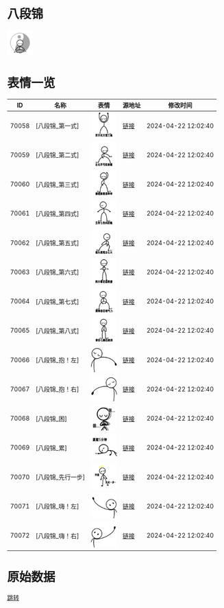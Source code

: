 # 八段锦

<img src="./cover.png" height="60" alt="cover" />

# 表情一览

|ID|名称|表情|源地址|修改时间|
|----|----|----|----|----|
|70058|[八段锦_第一式]|<img src="./pic/070058_%5B八段锦_第一式%5D.png" height="60" alt="第一式"/>|[链接](https://i0.hdslb.com/bfs/garb/bae4d999fdfa523043e980b85879812ffbf7d0b3.png)|2024-04-22 12:02:40|
|70059|[八段锦_第二式]|<img src="./pic/070059_%5B八段锦_第二式%5D.png" height="60" alt="第二式"/>|[链接](https://i0.hdslb.com/bfs/garb/8cc1a90232e35b21d5e97cba2f754b3e6901eacc.png)|2024-04-22 12:02:40|
|70060|[八段锦_第三式]|<img src="./pic/070060_%5B八段锦_第三式%5D.png" height="60" alt="第三式"/>|[链接](https://i0.hdslb.com/bfs/garb/4333408181e13348b9b54bd13dd406a44cacf200.png)|2024-04-22 12:02:40|
|70061|[八段锦_第四式]|<img src="./pic/070061_%5B八段锦_第四式%5D.png" height="60" alt="第四式"/>|[链接](https://i0.hdslb.com/bfs/garb/3ce03cae76eb037fbe9b365a8b473b4636ab758c.png)|2024-04-22 12:02:40|
|70062|[八段锦_第五式]|<img src="./pic/070062_%5B八段锦_第五式%5D.png" height="60" alt="第五式"/>|[链接](https://i0.hdslb.com/bfs/garb/9a855f72568937bfc19da6833125934bc1483fea.png)|2024-04-22 12:02:40|
|70063|[八段锦_第六式]|<img src="./pic/070063_%5B八段锦_第六式%5D.png" height="60" alt="第六式"/>|[链接](https://i0.hdslb.com/bfs/garb/70c45301c6c7bf46ca4ead4883df253d7cb5760a.png)|2024-04-22 12:02:40|
|70064|[八段锦_第七式]|<img src="./pic/070064_%5B八段锦_第七式%5D.png" height="60" alt="第七式"/>|[链接](https://i0.hdslb.com/bfs/garb/c1a7196197c2dbb914a1b59d286a9f672a84ad1d.png)|2024-04-22 12:02:40|
|70065|[八段锦_第八式]|<img src="./pic/070065_%5B八段锦_第八式%5D.png" height="60" alt="第八式"/>|[链接](https://i0.hdslb.com/bfs/garb/085eee497e8b3cfa591b3e1b0def190ca8df80ad.png)|2024-04-22 12:02:40|
|70066|[八段锦_抱！左]|<img src="./pic/070066_%5B八段锦_抱！左%5D.png" height="60" alt="抱！左"/>|[链接](https://i0.hdslb.com/bfs/garb/1e27950ed740f0c1402cb216869af12bb33f3532.png)|2024-04-22 12:02:40|
|70067|[八段锦_抱！右]|<img src="./pic/070067_%5B八段锦_抱！右%5D.png" height="60" alt="抱！右"/>|[链接](https://i0.hdslb.com/bfs/garb/a5d81c7fdf1b227efd75b9f9da5662ac52d2faee.png)|2024-04-22 12:02:40|
|70068|[八段锦_困]|<img src="./pic/070068_%5B八段锦_困%5D.png" height="60" alt="困"/>|[链接](https://i0.hdslb.com/bfs/garb/9f92bf97289b81718290346500bd0a2e5b6826ef.png)|2024-04-22 12:02:40|
|70069|[八段锦_累]|<img src="./pic/070069_%5B八段锦_累%5D.png" height="60" alt="累"/>|[链接](https://i0.hdslb.com/bfs/garb/2c1c389638b965f17ae7cc99011954c0ed84b29f.png)|2024-04-22 12:02:40|
|70070|[八段锦_先行一步]|<img src="./pic/070070_%5B八段锦_先行一步%5D.png" height="60" alt="先行一步"/>|[链接](https://i0.hdslb.com/bfs/garb/593c1e4c5bea5c90b970544b12aec9f30ac76515.png)|2024-04-22 12:02:40|
|70071|[八段锦_嗨！左]|<img src="./pic/070071_%5B八段锦_嗨！左%5D.png" height="60" alt="嗨！左"/>|[链接](https://i0.hdslb.com/bfs/garb/fb02747fd06777fdc49e133382cb759ecac28b0a.png)|2024-04-22 12:02:40|
|70072|[八段锦_嗨！右]|<img src="./pic/070072_%5B八段锦_嗨！右%5D.png" height="60" alt="嗨！右"/>|[链接](https://i0.hdslb.com/bfs/garb/eda014ccfd2f9bb503eef4caa359ddb3cc412438.png)|2024-04-22 12:02:40|

# 原始数据

[跳转](./raw.json)

